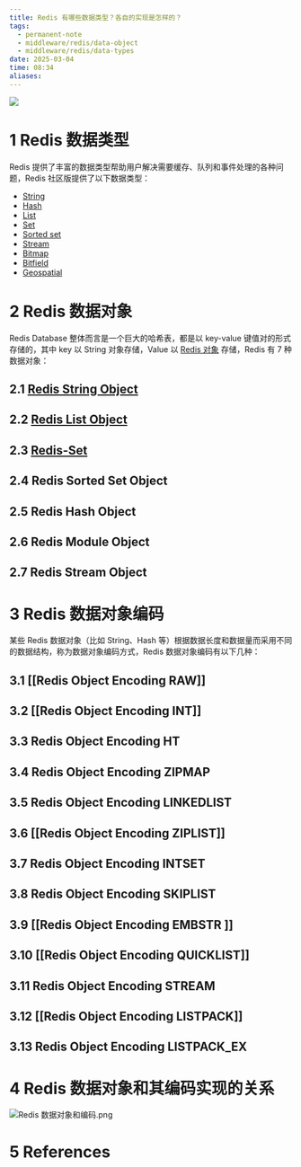 ```yaml
---
title: Redis 有哪些数据类型？各自的实现是怎样的？
tags:
  - permanent-note
  - middleware/redis/data-object
  - middleware/redis/data-types
date: 2025-03-04
time: 08:34
aliases:
---
```

![](https://img.shields.io/badge/version-7.0-blue)

# 1 Redis 数据类型

Redis 提供了丰富的数据类型帮助用户解决需要缓存、队列和事件处理的各种问题，Redis 社区版提供了以下数据类型：
- [String](https://redis.io/docs/latest/develop/data-types/#strings)
- [Hash](https://redis.io/docs/latest/develop/data-types/#hashes)
- [List](https://redis.io/docs/latest/develop/data-types/#lists)
- [Set](https://redis.io/docs/latest/develop/data-types/#sets)
- [Sorted set](https://redis.io/docs/latest/develop/data-types/#sorted-sets)
- [Stream](https://redis.io/docs/latest/develop/data-types/#streams)
- [Bitmap](https://redis.io/docs/latest/develop/data-types/#bitmaps)
- [Bitfield](https://redis.io/docs/latest/develop/data-types/#bitfields)
- [Geospatial](https://redis.io/docs/latest/develop/data-types/#geospatial-indexes)

# 2 Redis 数据对象

Redis Database 整体而言是一个巨大的哈希表，都是以 key-value 键值对的形式存储的，其中 key 以 String 对象存储，Value 以 [Redis 对象](Redis%20对象.md) 存储，Redis 有 7 种数据对象：

## 2.1 [Redis String Object](Redis%20数据对象之%20String.md)

## 2.2 [Redis List Object](Redis%20数据对象之%20List.md)

## 2.3 [Redis-Set](Redis-Set.md)

## 2.4 Redis Sorted Set Object

## 2.5 Redis Hash Object

## 2.6 Redis Module Object

## 2.7 Redis Stream Object

# 3 Redis 数据对象编码

某些 Redis 数据对象（比如 String、Hash 等）根据数据长度和数据量而采用不同的数据结构，称为数据对象编码方式，Redis 数据对象编码有以下几种：

## 3.1 [[Redis Object Encoding RAW]]  
  
## 3.2 [[Redis Object Encoding INT]]  
  
## 3.3 Redis Object Encoding HT  
  
## 3.4 Redis Object Encoding ZIPMAP  
  
## 3.5 Redis Object Encoding LINKEDLIST  
  
## 3.6 [[Redis Object Encoding ZIPLIST]]  
  
## 3.7 Redis Object Encoding INTSET  
  
## 3.8 Redis Object Encoding SKIPLIST  
  
## 3.9 [[Redis Object Encoding EMBSTR ]] 
  
## 3.10 [[Redis Object Encoding QUICKLIST]]  
  
## 3.11 Redis Object Encoding STREAM  
  
## 3.12 [[Redis Object Encoding LISTPACK]]  
  
## 3.13 Redis Object Encoding LISTPACK_EX

# 4 Redis 数据对象和其编码实现的关系
![Redis 数据对象和编码.png](https://images.hnzhrh.com/note/Redis%20%E6%95%B0%E6%8D%AE%E5%AF%B9%E8%B1%A1%E5%92%8C%E7%BC%96%E7%A0%81.png)
# 5 References


